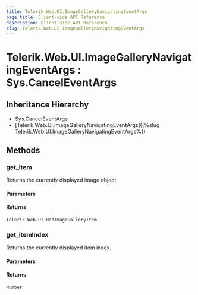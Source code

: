 ```yaml
---
title: Telerik.Web.UI.ImageGalleryNavigatingEventArgs
page_title: Client-side API Reference
description: Client-side API Reference
slug: Telerik.Web.UI.ImageGalleryNavigatingEventArgs
---
```


# Telerik.Web.UI.ImageGalleryNavigatingEventArgs : Sys.CancelEventArgs 

## Inheritance Hierarchy

* Sys.CancelEventArgs
* [Telerik.Web.UI.ImageGalleryNavigatingEventArgs]({%slug Telerik.Web.UI.ImageGalleryNavigatingEventArgs%})

## Methods

###  get_item

Returns the currently displayed image object.

#### Parameters

#### Returns

`Telerik.Web.UI.RadImageGalleryItem` 

###  get_itemIndex

Returns the currently displayed item index.

#### Parameters

#### Returns

`Number` 
